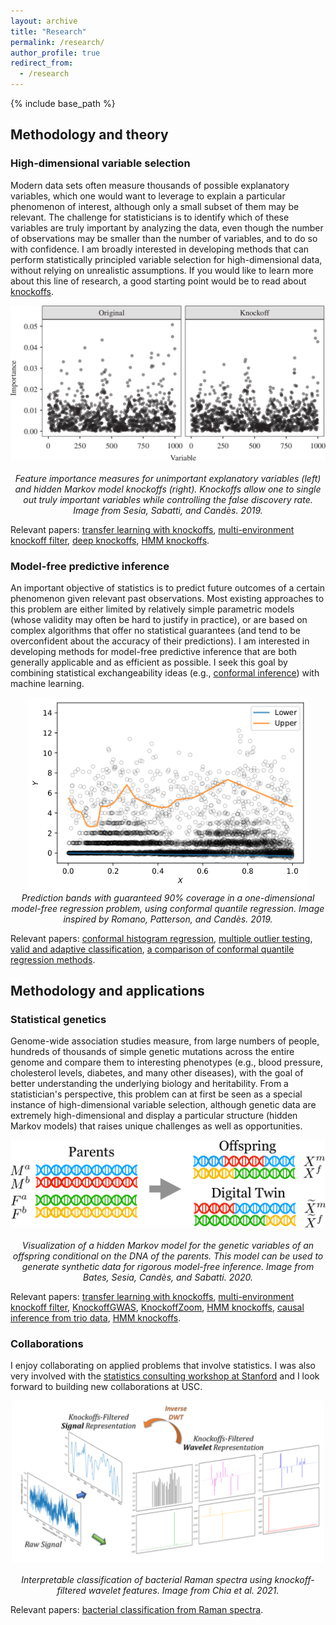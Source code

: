 ```yaml
---
layout: archive
title: "Research"
permalink: /research/
author_profile: true
redirect_from:
  - /research
---
```


{% include base_path %}


## Methodology and theory

### High-dimensional variable selection

Modern data sets often measure thousands of possible explanatory variables, which one would want to leverage to explain a particular phenomenon of interest, although only a small subset of them may be relevant. The challenge for statisticians is to identify which of these variables are truly important by analyzing the data, even though the number of observations may be smaller than the number of variables, and to do so with confidence.
I am broadly interested in developing methods that can perform statistically principled variable selection for high-dimensional data, without relying on unrealistic assumptions. If you would like to learn more about this line of research, a good starting point would be to read about [knockoffs](https://web.stanford.edu/group/candes/knockoffs/).

<p align="center">
  <img src="/images/feature_importance.png" width="600"><br><br>
  <em>Feature importance measures for unimportant explanatory variables (left) and hidden Markov model knockoffs (right). Knockoffs allow one to single out truly important variables while controlling the false discovery rate. Image from Sesia, Sabatti, and Candès. 2019.</em>
</p>

Relevant papers: [transfer learning with knockoffs](/publication/2021-transfer), [multi-environment knockoff filter](/publication/2021-mekf), [deep knockoffs](/publication/2019-deep-knockoffs), [HMM knockoffs](/publication/2019-hmm-knockoffs).

### Model-free predictive inference

An important objective of statistics is to predict future outcomes of a certain phenomenon given relevant past observations. 
Most existing approaches to this problem are either limited by relatively simple parametric models (whose validity may often be hard to justify in practice), or are based on complex algorithms that offer no statistical guarantees (and tend to be overconfident about the accuracy of their predictions).
I am interested in developing methods for model-free predictive inference that are both generally applicable and as efficient as possible. I seek this goal by combining statistical exchangeability ideas (e.g., [conformal inference](http://jmlr.csail.mit.edu/papers/volume9/shafer08a/shafer08a.pdf)) with machine learning.

<p align="center">
  <img src="/images/cqr.png" width="450"><br>
  <em>Prediction bands with guaranteed 90% coverage in a one-dimensional model-free regression problem, using conformal quantile regression. Image inspired by Romano, Patterson, and Candès. 2019.</em>
</p>

Relevant papers: [conformal histogram regression](/publication/2021-chr), [multiple outlier testing](/publication/2021-mot), [valid and adaptive classification](/publication/2020-classification), [a comparison of conformal quantile regression methods](/publication/2020-comparison-conformal).

## Methodology and applications

### Statistical genetics

Genome-wide association studies measure, from large numbers of people, hundreds of thousands of simple genetic mutations across the entire genome and compare them to interesting phenotypes (e.g., blood pressure, cholesterol levels, diabetes, and many other diseases), with the goal of better understanding the underlying biology and heritability.
From a statistician's perspective, this problem can at first be seen as a special instance of high-dimensional variable selection, although genetic data are extremely high-dimensional and display a particular structure (hidden Markov models) that raises unique challenges as well as opportunities.

<p align="center">
  <img src="/images/digital_twin.png" width="600"><br><br>
  <em>Visualization of a hidden Markov model for the genetic variables of an offspring conditional on the DNA of the parents. This model can be used to generate synthetic data for rigorous model-free inference. Image from Bates, Sesia, Candès, and Sabatti. 2020.</em>
</p>

Relevant papers: [transfer learning with knockoffs](/publication/2021-transfer), [multi-environment knockoff filter](/publication/2021-mekf), [KnockoffGWAS](/publication/2020-knockoffgwas), [KnockoffZoom](/publication/2020-knockoffzoom), [HMM knockoffs](/publication/2019-hmm-knockoffs), [causal inference from trio data](/publication/2020-trio-studies), [HMM knockoffs](/publication/2019-hmm-knockoffs).

### Collaborations

I enjoy collaborating on applied problems that involve statistics. 
I was also very involved with the [statistics consulting workshop at Stanford](https://statistics.stanford.edu/resources/consulting) and I look forward to building new collaborations at USC.

<p align="center">
  <img src="/images/knockoff_wavelets.png" width="500"><br><br>
  <em>Interpretable classification of bacterial Raman spectra using knockoff-filtered wavelet features. Image from Chia et al. 2021.</em>
</p>


Relevant papers: [bacterial classification from Raman spectra](/publication/2021-raman).
